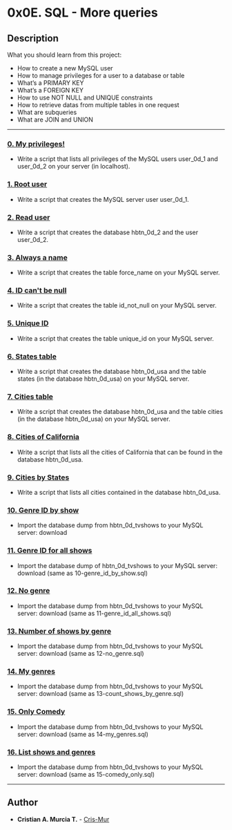# 0x0E. SQL - More queries 

## Description
What you should learn from this project:

* How to create a new MySQL user
* How to manage privileges for a user to a database or table
* What’s a PRIMARY KEY
* What’s a FOREIGN KEY
* How to use NOT NULL and UNIQUE constraints
* How to retrieve datas from multiple tables in one request
* What are subqueries
* What are JOIN and UNION

---

### [0. My privileges!](./0-privileges.sql)
* Write a script that lists all privileges of the MySQL users user_0d_1 and user_0d_2 on your server (in localhost).


### [1. Root user](./1-create_user.sql)
* Write a script that creates the MySQL server user user_0d_1. 


### [2. Read user](./2-create_read_user.sql)
* Write a script that creates the database hbtn_0d_2 and the user user_0d_2. 


### [3. Always a name](./3-force_name.sql)
* Write a script that creates the table force_name on your MySQL server.


### [4. ID can't be null](./4-never_empty.sql)
* Write a script that creates the table id_not_null on your MySQL server.


### [5. Unique ID](./5-unique_id.sql)
* Write a script that creates the table unique_id on your MySQL server.


### [6. States table](./6-states.sql)
* Write a script that creates the database hbtn_0d_usa and the table states (in the database hbtn_0d_usa) on your MySQL server.


### [7. Cities table](./7-cities.sql)
* Write a script that creates the database hbtn_0d_usa and the table cities (in the database hbtn_0d_usa) on your MySQL server.


### [8. Cities of California](./8-cities_of_california_subquery.sql)
* Write a script that lists all the cities of California that can be found in the database hbtn_0d_usa.


### [9. Cities by States](./9-cities_by_state_join.sql)
* Write a script that lists all cities contained in the database hbtn_0d_usa.


### [10. Genre ID by show](./10-genre_id_by_show.sql)
* Import the database dump from hbtn_0d_tvshows to your MySQL server: download


### [11. Genre ID for all shows](./11-genre_id_all_shows.sql)
* Import the database dump of hbtn_0d_tvshows to your MySQL server: download (same as 10-genre_id_by_show.sql)


### [12. No genre](./12-no_genre.sql)
* Import the database dump from hbtn_0d_tvshows to your MySQL server: download (same as 11-genre_id_all_shows.sql)


### [13. Number of shows by genre](./13-count_shows_by_genre.sql)
* Import the database dump from hbtn_0d_tvshows to your MySQL server: download (same as 12-no_genre.sql)


### [14. My genres](./14-my_genres.sql)
* Import the database dump from hbtn_0d_tvshows to your MySQL server: download (same as 13-count_shows_by_genre.sql)


### [15. Only Comedy](./15-comedy_only.sql)
* Import the database dump from hbtn_0d_tvshows to your MySQL server: download (same as 14-my_genres.sql)


### [16. List shows and genres](./16-shows_by_genre.sql)
* Import the database dump from hbtn_0d_tvshows to your MySQL server: download (same as 15-comedy_only.sql)

---

## Author
* **Cristian A. Murcia T.** - [Cris-Mur](https://github.com/Cris-Mur)